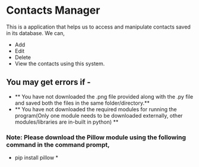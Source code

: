 # Contacts Manager 

This is a application that helps us to access and manipulate contacts saved in its database.
We can,
* Add
* Edit
* Delete
* View 
the contacts using this system.

## You may get errors if -
* ** You have not downloaded the .png file provided along with the .py file and saved both the files in the same folder/directory.**
* ** You have not downloaded the required modules for running the program(Only one module needs to be downloaded externally, other modules/libraries are in-built in python) **

### Note: Please download the Pillow module using the following command in the command prompt, 
* pip install pillow *